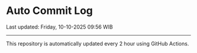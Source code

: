 # Auto Commit Log

Last updated: Friday, 10-10-2025 09:56 WIB

---

This repository is automatically updated every 2 hour using GitHub Actions.
